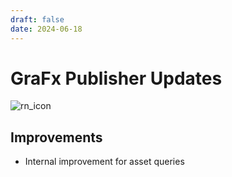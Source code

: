 ```yaml
---
draft: false
date: 2024-06-18
---
```


# GraFx Publisher Updates

![rn_icon](/assets/icon-GraFx-Publisher.svg)

<!-- more -->

## Improvements

- Internal improvement for asset queries
